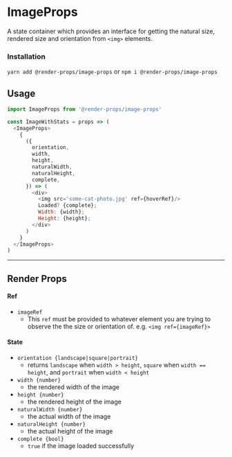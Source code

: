 # ImageProps
A state container which provides an interface for getting the natural size,
rendered size and orientation from `<img>` elements.

### Installation
```yarn add @render-props/image-props``` or ```npm i @render-props/image-props```

## Usage
```js
import ImageProps from '@render-props/image-props'

const ImageWithStats = props => (
  <ImageProps>
    {
      ({
        orientation,
        width,
        height,
        naturalWidth,
        naturalHeight,
        complete,
      }) => (
        <div>
          <img src='some-cat-photo.jpg' ref={hoverRef}/>
          Loaded? {complete};
          Width: {width};
          Height: {height};
        </div>
      )
    }
  </ImageProps>
)
```

____

## Render Props

#### Ref
- `imageRef`
  - This `ref` must be provided to whatever element you are trying to observe the
    the size or orientation of. e.g. `<img ref={imageRef}>`

#### State
- `orientation {landscape|square|portrait}`
  - returns `landscape` when `width > height`, `square` when `width == height`,
    and `portrait` when `width < height`
- `width {number}`
  - the rendered width of the image
- `height {number}`
  - the rendered height of the image
- `naturalWidth {number}`
  - the actual width of the image
- `naturalHeight {number}`
  - the actual height of the image
- `complete {bool}`
  - `true` if the image loaded successfully
